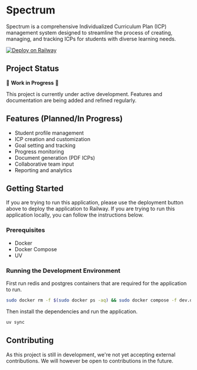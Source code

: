 # Spectrum

Spectrum is a comprehensive Individualized Curriculum Plan (ICP) management system designed to streamline the process of creating, managing, and tracking ICPs for students with diverse learning needs.

[![Deploy on Railway](https://railway.app/button.svg)](https://railway.app/template/bNfoqV?referralCode=NC4Tt6)

## Project Status

🚧 **Work in Progress** 🚧

This project is currently under active development. Features and documentation are being added and refined regularly.

## Features (Planned/In Progress)

- Student profile management
- ICP creation and customization
- Goal setting and tracking
- Progress monitoring
- Document generation (PDF ICPs)
- Collaborative team input
- Reporting and analytics

## Getting Started

If you are trying to run this application, please use the deployment button above to deploy the application to Railway. If you are trying to run this application locally, you can follow the instructions below.

### Prerequisites

- Docker
- Docker Compose
- UV

### Running the Development Environment

First run redis and postgres containers that are required for the application to run.

```bash
sudo docker rm -f $(sudo docker ps -aq) && sudo docker compose -f dev.docker-compose.yml up -d
```

Then install the dependencies and run the application.

```bash
uv sync
```

## Contributing

As this project is still in development, we're not yet accepting external contributions. We will however be open to contributions in the future.
